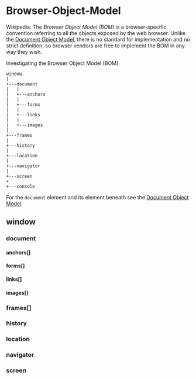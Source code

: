 # Browser-Object-Model


Wikipedia: The *Browser Object Model (BOM)* is a browser-specific convention
referring to all the objects exposed by the web browser. Unlike the [Document
Object Model](https://github.com/ReneNyffenegger/about-Document-Object-Model),
there is no standard for implementation and no strict definition,
so browser vendors are free to implement the BOM in any way they wish.


Investigating the Browser Object Model (BOM)

    window
    |
    +---document
    |   |
    |   +---anchors
    |   | 
    |   +---forms
    |   | 
    |   +---links
    |   | 
    |   +---images
    |  
    +---frames
    |
    +---history
    |
    +---location
    |
    +---navigator
    |
    +---screen
    +
    +---console

For the `document` element and its element beneath see the [Document Object Model](https://github.com/ReneNyffenegger/about-Document-Object-Model).


## window
### document
#### anchors[]
#### forms[]
#### links[]
#### images[]
### frames[]
### history
### location
### navigator
### screen
